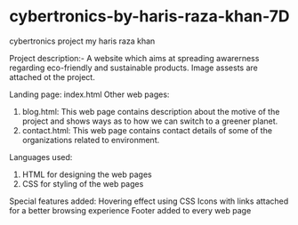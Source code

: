# cybertronics-by-haris-raza-khan-7D
cybertronics project my haris raza khan

Project description:-
A website which aims at spreading awarerness regarding eco-friendly and sustainable products.
Image assests are attached ot the project.

Landing page: index.html
Other web pages:
1. blog.html: This web page contains description about the motive of the project and shows ways as to how we can switch to a greener planet.
2. contact.html: This web page contains contact details of some of the organizations related to environment.

Languages used:
1. HTML for designing the web pages
2. CSS for styling of the web pages

Special features added:
Hovering effect using CSS
Icons with links attached for a better browsing experience
Footer added to every web page
     
     
